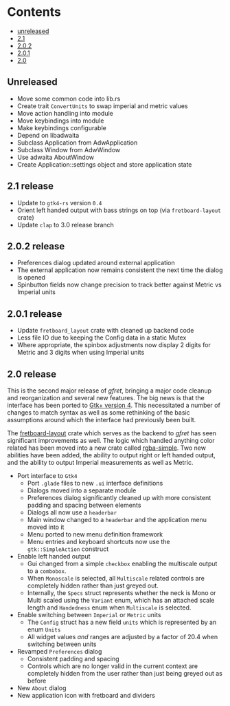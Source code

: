 Contents
========
* [unreleased](#unreleased)
* [2.1](#2.1-release)
* [2.0.2](#2.0.2-release)
* [2.0.1](#2.0.1-release)
* [2.0](#2.0-release)

## Unreleased
* Move some common code into lib.rs
* Create trait `ConvertUnits` to swap imperial and metric values
* Move action handling into module
* Move keybindings into module
* Make keybindings configurable
* Depend on libadwaita
* Subclass Application from AdwApplication
* Subclass Window from AdwWindow
* Use adwaita AboutWindow
* Create Application::settings object and store application state

## 2.1 release
* Update to `gtk4-rs` version `0.4`
* Orient left handed output with bass strings on top (via `fretboard-layout` crate)
* Update `clap` to 3.0 release branch

## 2.0.2 release
* Preferences dialog updated around external application
* The external application now remains consistent the next time the dialog is
  opened
* Spinbutton fields now change precision to track better against Metric vs
  Imperial units

## 2.0.1 release
* Update `fretboard_layout` crate with cleaned up backend code
* Less file IO due to keeping the Config data in a static Mutex
* Where appropriate, the spinbox adjustments now display 2 digits for Metric
  and 3 digits when using Imperial units

## 2.0 release
This is the second major release of *gfret*, bringing a major code cleanup and
reorganization and several new features. The big news is that the interface has
been ported to [Gtk+ version 4](https://drewdevault.com/blog/index.xml). This
necessitated a number of changes to match syntax as well as some rethinking of
the basic assumptions around which the interface had previously been built.

The [fretboard-layout](https://crates.io/crates/fretboard_layout) crate which
serves as the backend to *gfret* has seen significant improvements as well. The
logic which handled anything color related has been moved into a new crate called
[rgba-simple](https://crates.io/crates/rgba_simple). Two new abilities have been
added, the ability to output right or left handed output, and the ability to
output Imperial measurements as well as Metric.
* Port interface to `Gtk4`
  * Port `.glade` files to new `.ui` interface definitions
  * Dialogs moved into a separate module
  * Preferences dialog significantly cleaned up with more consistent padding
    and spacing between elements
  * Dialogs all now use a `headerbar`
  * Main window changed to a `headerbar` and the application menu moved into it
  * Menu ported to new menu definition framework
  * Menu entries and keyboard shortcuts now use the `gtk::SimpleAction` construct
* Enable left handed output
  * Gui changed from a simple `checkbox` enabling the multiscale output to a
    `combobox`.
  * When `Monoscale` is selected, all `Multiscale` related controls are
    completely hidden rather than just greyed out.
  * Internally, the `Specs` struct represents whether the neck is Mono or Multi
    scaled using the `Variant` enum, which has an attached scale length and
    `Handedness` enum when `Multiscale` is selected.
* Enable switching between `Imperial` or `Metric` units
  * The `Config` struct has a new field `units` which is represented by an enum
    `Units`
  * All widget values *and* ranges are adjusted by a factor of 20.4 when
    switching between units
* Revamped `Preferences` dialog
  * Consistent padding and spacing
  * Controls which are no longer valid in the current context are completely
    hidden from the user rather than just being greyed out as before
* New `About` dialog
* New application icon with fretboard and dividers
